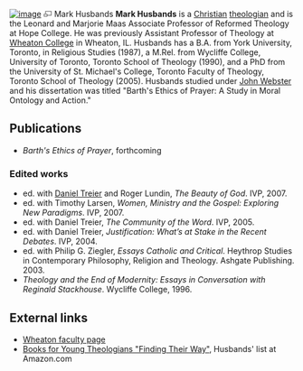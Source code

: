 [![image](images/a/a6/Husbands.jpg)](http://www.theopedia.com/File:Husbands.jpg)
[![image](data:image/png;base64,iVBORw0KGgoAAAANSUhEUgAAAA8AAAALCAAAAACFLIiAAAAAAnRSTlMA/1uRIrUAAABPSURBVAjXY/j///+5vXDwjAHIr26ZAgXZe8H8a/+hoIcw/9nevdVL9+79DuPvzQYZFPUezu8BMZLXgkExnD8HAu6hqv//n+HZVjD4DuUDAKlChD3fj6aPAAAAAElFTkSuQmCC)](http://www.theopedia.com/File:Husbands.jpg "Enlarge")
Mark Husbands
**Mark Husbands** is a [Christian](Christian "Christian")
[theologian](Theologian "Theologian") and is the Leonard and
Marjorie Maas Associate Professor of Reformed Theology at Hope
College. He was previously Assistant Professor of Theology at
[Wheaton College](Wheaton_College "Wheaton College") in Wheaton,
IL. Husbands has a B.A. from York University, Toronto, in Religious
Studies (1987), a M.Rel. from Wycliffe College, University of
Toronto, Toronto School of Theology (1990), and a PhD from the
University of St. Michael's College, Toronto Faculty of Theology,
Toronto School of Theology (2005). Husbands studied under
[John Webster](John_Webster "John Webster") and his dissertation
was titled "Barth's Ethics of Prayer: A Study in Moral Ontology and
Action."

## Publications

-   *Barth's Ethics of Prayer*, forthcoming

### Edited works

-   ed. with [Daniel Treier](Daniel_Treier "Daniel Treier") and
    Roger Lundin, *The Beauty of God*. IVP, 2007.
-   ed. with Timothy Larsen,
    *Women, Ministry and the Gospel: Exploring New Paradigms*. IVP,
    2007.
-   ed. with Daniel Treier, *The Community of the Word*. IVP, 2005.
-   ed. with Daniel Treier,
    *Justification: What’s at Stake in the Recent Debates*. IVP, 2004.
-   ed. with Philip G. Ziegler, *Essays Catholic and Critical*.
    Heythrop Studies in Contemporary Philosophy, Religion and Theology.
    Ashgate Publishing. 2003.
-   *Theology and the End of Modernity: Essays in Conversation with Reginald Stackhouse*.
    Wycliffe College, 1996.

## External links

-   [Wheaton faculty page](http://www.wheaton.edu/Theology/Faculty/husbands/index.html)
-   [Books for Young Theologians "Finding Their Way"](http://www.amazon.com/gp/richpub/listmania/fullview/IW6M9Q3Y7V92/ref=cm_mpemr_lm/103-6258948-3810232),
    Husbands' list at Amazon.com



